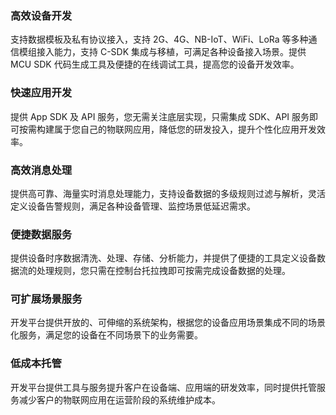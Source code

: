 ### 高效设备开发
支持数据模板及私有协议接入，支持 2G、4G、NB-IoT、WiFi、LoRa 等多种通信模组接入能力，支持 C-SDK 集成与移植，可满足各种设备接入场景。提供 MCU SDK 代码生成工具及便捷的在线调试工具，提高您的设备开发效率。

### 快速应用开发
提供 App SDK 及 API 服务，您无需关注底层实现，只需集成 SDK、API 服务即可按需构建属于您自己的物联网应用，降低您的研发投入，提升个性化应用开发效率。

### 高效消息处理
提供高可靠、海量实时消息处理能力，支持设备数据的多级规则过滤与解析，灵活定义设备告警规则，满足各种设备管理、监控场景低延迟需求。

### 便捷数据服务
提供设备时序数据清洗、处理、存储、分析能力，并提供了便捷的工具定义设备数据流的处理规则，您只需在控制台托拉拽即可按需完成设备数据的处理。

### 可扩展场景服务
开发平台提供开放的、可伸缩的系统架构，根据您的设备应用场景集成不同的场景化服务，满足您的设备在不同场景下的业务需要。

### 低成本托管
开发平台提供工具与服务提升客户在设备端、应用端的研发效率，同时提供托管服务减少客户的物联网应用在运营阶段的系统维护成本。
